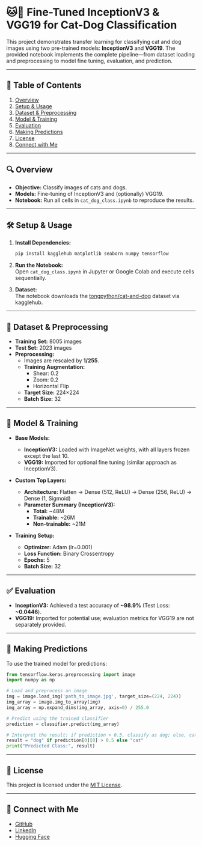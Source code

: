 # 🐱🐶 Fine-Tuned InceptionV3 & VGG19 for Cat-Dog Classification

This project demonstrates transfer learning for classifying cat and dog images using two pre-trained models: **InceptionV3** and **VGG19**. The provided notebook implements the complete pipeline—from dataset loading and preprocessing to model fine tuning, evaluation, and prediction.

---

## 📑 Table of Contents

1. [Overview](#overview)
2. [Setup & Usage](#setup--usage)
3. [Dataset & Preprocessing](#dataset--preprocessing)
4. [Model & Training](#model--training)
5. [Evaluation](#evaluation)
6. [Making Predictions](#making-predictions)
7. [License](#license)
8. [Connect with Me](#connect-with-me)

---

## 🔍 Overview

- **Objective:** Classify images of cats and dogs.
- **Models:** Fine-tuning of InceptionV3 and (optionally) VGG19.
- **Notebook:** Run all cells in `cat_dog_class.ipynb` to reproduce the results.

---

## 🛠️ Setup & Usage

1. **Install Dependencies:**  
   ```bash
   pip install kagglehub matplotlib seaborn numpy tensorflow
   ```
2. **Run the Notebook:**  
   Open `cat_dog_class.ipynb` in Jupyter or Google Colab and execute cells sequentially.

3. **Dataset:**  
   The notebook downloads the [tongpython/cat-and-dog](https://www.kaggle.com/tongpython/cat-and-dog) dataset via kagglehub.

---

## 📂 Dataset & Preprocessing

- **Training Set:** 8005 images  
- **Test Set:** 2023 images  
- **Preprocessing:**  
  - Images are rescaled by **1/255**.  
  - **Training Augmentation:**  
    - Shear: 0.2  
    - Zoom: 0.2  
    - Horizontal Flip  
  - **Target Size:** 224×224  
  - **Batch Size:** 32

---

## 🧠 Model & Training

- **Base Models:**  
  - **InceptionV3:** Loaded with ImageNet weights, with all layers frozen except the last 10.  
  - **VGG19:** Imported for optional fine tuning (similar approach as InceptionV3).

- **Custom Top Layers:**  
  - **Architecture:** Flatten → Dense (512, ReLU) → Dense (256, ReLU) → Dense (1, Sigmoid)  
  - **Parameter Summary (InceptionV3):**  
    - **Total:** ~48M  
    - **Trainable:** ~26M  
    - **Non-trainable:** ~21M

- **Training Setup:**  
  - **Optimizer:** Adam (lr=0.001)  
  - **Loss Function:** Binary Crossentropy  
  - **Epochs:** 5  
  - **Batch Size:** 32

---

## ✅ Evaluation

- **InceptionV3:** Achieved a test accuracy of **~98.9%** (Test Loss: **~0.0446**).  
- **VGG19:** Imported for potential use; evaluation metrics for VGG19 are not separately provided.

---

## 🔮 Making Predictions

To use the trained model for predictions:

```python
from tensorflow.keras.preprocessing import image
import numpy as np

# Load and preprocess an image
img = image.load_img('path_to_image.jpg', target_size=(224, 224))
img_array = image.img_to_array(img)
img_array = np.expand_dims(img_array, axis=0) / 255.0

# Predict using the trained classifier
prediction = classifier.predict(img_array)

# Interpret the result: if prediction > 0.5, classify as dog; else, cat.
result = "dog" if prediction[0][0] > 0.5 else "cat"
print("Predicted Class:", result)
```

---

## 📜 License

This project is licensed under the [MIT License](LICENSE).

---

## 🤝 Connect with Me

- [GitHub](https://github.com/harshhmaniya)  
- [LinkedIn](https://www.linkedin.com/in/harshhmaniya)  
- [Hugging Face](https://huggingface.co/harshhmaniya)
